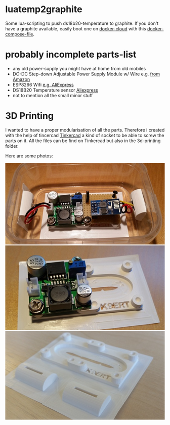 # luatemp2graphite
Some lua-scripting to push ds18b20-temperature to graphite.
If you don't have a graphite available, easily boot one on [docker-cloud](https://cloud.docker.com/)
with this [docker-compose-file](https://github.com/k9ert/docker-weather-carbon-feeder/blob/master/docker-cloud.yml).


# probably incomplete parts-list

* any old power-supply you might have at home from old mobiles
* DC-DC Step-down Adjustable Power Supply Module w/ Wire e.g. [from Amazon](http://www.amazon.com/DC-DC-Step-down-Adjustable-Supply-Module/dp/B008U492C0)
* ESP8266 Wifi [e.g. AliExpress](http://de.aliexpress.com/item/Free-Shipping-1pcs-lot-ESP8266-remote-serial-Port-WIFI-wireless-module-through-walls-Wang/2054386596.html?detailNewVersion=2)
* DS18B20 Temperature sensor [Aliexpress](http://de.aliexpress.com/item/Free-Shipping-1pcs-DS18B20-Stainless-steel-package-1-meters-waterproof-DS18b20-temperature-probe-temperature-sensor-18B20/2036115885.html?detailNewVersion=2)
* not to mention all the small minor stuff

# 3D Printing
I wanted to have a proper modularisation of all the parts. Therefore i created
with the help of tincercad [Tinkercad](https://www.tinkercad.com/things/3bous545sHx)
a kind of socket to be able to screw the parts on it.
All the files can be find on Tinkercad but also in the 3d-printing folder.

Here are some photos:

![GitHub Logo](https://raw.githubusercontent.com/k9ert/iot-easy-rampup/master/esp8266-3d-printed-socket/photo1.png)
![GitHub Logo](https://raw.githubusercontent.com/k9ert/iot-easy-rampup/master/esp8266-3d-printed-socket/photo2.png)
![GitHub Logo](https://raw.githubusercontent.com/k9ert/iot-easy-rampup/master/esp8266-3d-printed-socket/photo3.png)

